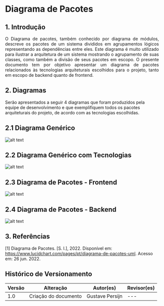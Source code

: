# Diagrama de Pacotes

## 1. Introdução

<p style="text-align: justify;">
O Diagrama de pacotes, também conhecido por diagrama de módulos, descreve os pacotes de um sistema divididos em agrupamentos lógicos representando as dependências entre eles. Este diagrama é muito utilizado para ilustrar a arquitetura de um sistema mostrando o agrupamento de suas classes, como também a divisão de seus pacotes em escopo. O presente documento tem por objetivo apresentar um diagrama de pacotes relacionados às tecnologias arquiteturais escolhidos para o projeto, tanto em escopo de backend quanto de frontend.
</p>

## 2. Diagramas

Serão apresentados a seguir 4 diagramas que foram produzidos pela equipe de desenvolvimento e que exemplifiquem todos os pacotes arquiteturais do projeto, de acordo com as tecnologias escolhidas.

## 2.1 Diagrama Genérico

![alt text](../assets/diagramadepacotes/Diagrama-Generico.png)

## 2.2 Diagrama Genérico com Tecnologias

![alt text](../assets/diagramadepacotes/Application.png)

## 2.3 Diagrama de Pacotes - Frontend

![alt text](../assets/diagramadepacotes/Frontend.png)

## 2.4 Diagrama de Pacotes - Backend

![alt text](../assets/diagramadepacotes/Backend.png)

## 3. Referências

[1] Diagrama de Pacotes. [S. l.], 2022. Disponível em: https://www.lucidchart.com/pages/pt/diagrama-de-pacotes-uml. Acesso em: 26 jun. 2022.

## Histórico de Versionamento

| Versão | Alteração            | Autor(es)       | Revisor(es) |
| ------ | -------------------- | --------------- | ----------- |
| 1.0    | Criação do documento | Gustave Persijn | ---         |
